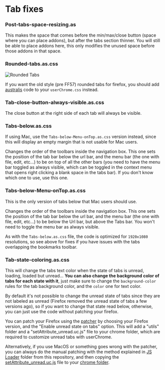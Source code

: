 # Tab fixes

### Post-tabs-space-resizing.as
This makes the space that comes before the min/max/close button (space where you can place addons), but
after the tabs section thinner. You will still be able to place addons here, this only modifies the unused space before those addons in that space.

### Rounded-tabs.as.css
![Rounded Tabs](https://i.imgur.com/qoG4Iiy.png)

If you want the old style (pre FF57) rounded tabs for firefox, you should add [australis](https://github.com/wilfredwee/photon-australis) code to your `userChrome.css` instead.

### Tab-close-button-always-visible.as.css
The close button at the right side of each tab will always be visible.

### Tabs-below.as.css
If using Mac, use the `Tabs-below-Menu-onTop.as.css` version instead, since this will display an empty margin that is not usable for Mac users.

Changes the order of the toolbars inside the navigation box. This one sets the position of the tab bar below the url bar, and the menu bar (the one with file, edit, etc...) to be on top of all the other bars (you need to have the menu bar toggled as always visible, which can be toggled in the context menu that opens right clicking a blank space in the tabs bar). If you don't know which one to use, use this one.

### Tabs-below-Menu-onTop.as.css
This is the only version of tabs below that Mac users should use.

Changes the order of the toolbars inside the navigation box. This one sets the position of the tab bar below the url bar, and the menu bar (the one with file, edit, etc...) to be below the Url bar, but above the Tabs bar. You won't need to toggle the menu bar as always visible.

As with the `Tabs-below.as.css` file, the code is optimized for `1920x1080` resolutions, so see above for fixes if you have issues with the tabs overlapping the bookmarks toolbar.

### Tab-state-coloring.as.css
This will change the tabs text color when the state of tabs is unread, loading, loaded but unread...
**You can also change the background color of tabs for each state with it**, just make sure to change the `background-color` rules for the tab background color, and the `color` one for text color.

By default it's not possible to change the unread state of tabs since they are not labeled as unread (Firefox removed the unread state of tabs a few versions ago), so if you want to change that state read below, otherwise, you can just use the code without patching your firefox.

You can patch your Firefox using the [patcher](https://github.com/Izheil/Quantum-Nox-Firefox-Dark-Full-Theme/releases) by choosing your Firefox version, and the "Enable unread state on tabs" option.
This will add a "utils" folder and a "setAttribute_unread.uc.js" file to your chrome folder, which are required to customize unread tabs with userChrome.

Alternatively, if you use MacOS or something goes wrong with the patcher, you can always do the manual patching with the method explained in [JS Loader](https://github.com/Izheil/Quantum-Nox-Firefox-Dark-Full-Theme/tree/master/Multirow%20and%20other%20functions/JS%20Loader) folder from this repository, and then copying the [setAttribute_unread.uc.js](https://raw.githubusercontent.com/Izheil/Quantum-Nox-Firefox-Dark-Full-Theme/master/CSS%20tweaks/Tabs/setAttribute_unread.uc.js) file to your [chrome folder](https://github.com/Izheil/Quantum-Nox-Firefox-Dark-Full-Theme/wiki/Chrome-and-Root-folders#the-chrome-folder).
